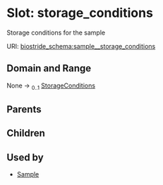 
# Slot: storage_conditions

Storage conditions for the sample

URI: [biostride_schema:sample__storage_conditions](https://w3id.org/biostride/schema/sample__storage_conditions)


## Domain and Range

None &#8594;  <sub>0..1</sub> [StorageConditions](StorageConditions.md)

## Parents


## Children


## Used by

 * [Sample](Sample.md)
